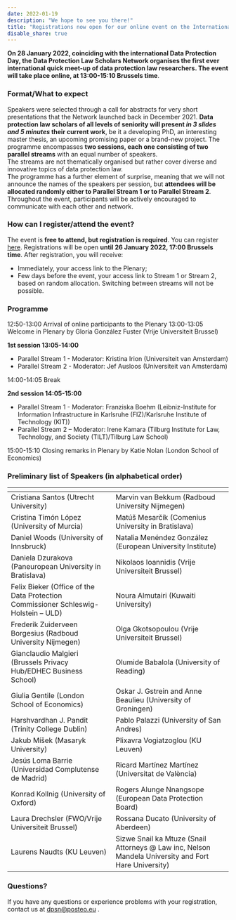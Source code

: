```yaml
---
date: 2022-01-19
description: "We hope to see you there!"
title: "Registrations now open for our online event on the International Data Protection Day!"
disable_share: true
---
```


**On 28 January 2022, coinciding with the international Data Protection Day, the Data Protection Law Scholars Network organises **the first ever international quick meet-up of data protection law researchers**. 
The event will take place online, at 13:00-15:10 Brussels time**.  

### Format/What to expect

Speakers were selected through a call for abstracts for very short presentations that the Network launched back in December 2021. 
**Data protection law scholars of all levels of seniority will present *in 3 slides and 5 minutes* their current work**, be it a developing PhD, an interesting master thesis, an upcoming promising paper or a brand-new project.
The programme encompasses **two sessions, each one consisting of two parallel streams** with an equal number of speakers.  
The streams are not thematically organised but rather cover diverse and innovative topics of data protection law.  
The programme has a further element of surprise, meaning that we will not announce the names of the speakers per session, but **attendees will be allocated randomly either to Parallel Stream 1 or to Parallel Stream 2**. 
Throughout the event, participants will be actively encouraged to communicate with each other and network.

### How can I register/attend the event?

The event is **free to attend, but registration is required**. You can register [here](https://tilburguniversity.zoom.us/meeting/register/tJUufuqqqj0uH9fAlTy3-KC2Kw35nA2TRAgY). 
Registrations will be open **until 26 January 2022, 17:00 Brussels time**.
After registration, you will receive: 
- Immediately, your access link to the Plenary;
- Few days before the event, your access link to Stream 1 or Stream 2, based on random allocation. Switching between streams will not be possible. 


### Programme

12:50-13:00 Arrival of online participants to the Plenary 
13:00-13:05 Welcome in Plenary by Gloria González Fuster (Vrije Universiteit Brussel) 

**1st session 13:05-14:00**

- Parallel Stream 1 - Moderator: Kristina Irion (Universiteit van Amsterdam) 
- Parallel Stream 2 - Moderator: Jef Ausloos (Universiteit van Amsterdam) 

14:00-14:05 Break 

**2nd session 14:05-15:00**

- Parallel Stream 1 - Moderator: Franziska Boehm (Leibniz-Institute for Information Infrastructure in Karlsruhe (FIZ)/Karlsruhe Institute of Technology (KIT)) 
- Parallel Stream 2 – Moderator: Irene Kamara (Tilburg Institute for Law, Technology, and Society (TILT)/Tilburg Law School) 

15:00-15:10 Closing remarks in Plenary by Katie Nolan (London School of Economics) 

### Preliminary list of Speakers (in alphabetical order)

| <!-- -->    | <!-- -->    |
|-------------|-------------|
| Cristiana Santos (Utrecht University) | Marvin van Bekkum (Radboud University Nijmegen)  |
| Cristina Timón López (University of Murcia)| Matúš Mesarčík (Comenius University in Bratislava) |
| Daniel Woods (University of Innsbruck)| Natalia Menéndez González (European University Institute)  |
| Daniela Dzurakova (Paneuropean University in Bratislava) | Nikolaos Ioannidis (Vrije Universiteit Brussel) |
| Felix Bieker (Office of the Data Protection Commissioner Schleswig-Holstein – ULD) |  Noura Almutairi (Kuwaiti University) |
| Frederik Zuiderveen Borgesius (Radboud University Nijmegen)|  Olga Gkotsopoulou (Vrije Universiteit Brussel)|
| Gianclaudio Malgieri (Brussels Privacy Hub/EDHEC Business School) | Olumide Babalola (University of Reading) |
| Giulia Gentile (London School of Economics) |  Oskar J. Gstrein and Anne Beaulieu (University of Groningen) |
| Harshvardhan J. Pandit (Trinity College Dublin) | Pablo Palazzi (University of San Andres) |
| Jakub Míšek (Masaryk University) | Plixavra Vogiatzoglou (KU Leuven) |
| Jesús Loma Barrie (Universidad Complutense de Madrid) | Ricard Martínez Martínez (Universitat de València) |
| Konrad Kollnig (University of Oxford) |  Rogers Alunge Nnangsope (European Data Protection Board) |
| Laura Drechsler (FWO/Vrije Universiteit Brussel) |  Rossana Ducato (University of Aberdeen)  |
| Laurens Naudts (KU Leuven) | Sizwe Snail ka Mtuze (Snail Attorneys @ Law inc, Nelson Mandela University and Fort Hare University) |


### Questions? 

If you have any questions or experience problems with your registration, contact us at dpsn@posteo.eu .

   
